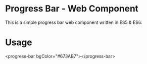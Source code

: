 # Progress Bar - Web Component
This is a simple progress bar web component written in ES5 & ES6.

# Usage
&lt;progress-bar bgColor="#673AB7"&gt;&lt;/progress-bar&gt;
